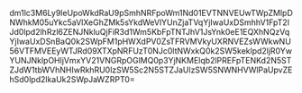dm1lc3M6Ly9leUpoWkdRaU9pSmhNRFpoWm1Nd01EVTNNVEUwTWpZMlpDNWhkM05uYkc5aVlXeGhZMk5sYkdWeVlYUnZjaTVqYjIwaUxDSmhhV1FpT2lJd0lpd2lhRzl6ZENJNkluQjFiR3d1Wm5KbFpTNTJhV1JsYnk0eE1EQXhNQzVqYjIwaUxDSnBaQ0k2SWpFM1pHWXdPV0ZsTFRVMVkyUXRNVEZsWWkwNU56VTFMVEEyWTJRd09XTXpNRFUzT0NJc0ltNWxkQ0k2SW5keklpd2ljR0YwYUNJNklpOHljVmxYV21VNGRpOGlMQ0p3YjNKMElqb2lPREFpTENKd2N5STZJdW1tbWVhNHIwRkhRU0lzSW5Sc2N5STZJaUlzSW5SNWNHVWlPaUpvZEhSd0lpd2lkaUk2SWpJaWZRPT0=
